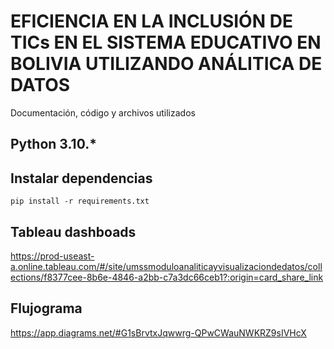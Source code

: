 # EFICIENCIA EN LA INCLUSIÓN DE TICs EN EL SISTEMA EDUCATIVO EN BOLIVIA UTILIZANDO ANÁLITICA DE DATOS  

Documentación, código y archivos utilizados

## Python 3.10.*  

## Instalar dependencias  
`pip install -r requirements.txt`  

## Tableau dashboads
https://prod-useast-a.online.tableau.com/#/site/umssmoduloanaliticayvisualizaciondedatos/collections/f8377cee-8b6e-4846-a2bb-c7a3dc66ceb1?:origin=card_share_link    


## Flujograma  
https://app.diagrams.net/#G1sBrvtxJqwwrg-QPwCWauNWKRZ9sIVHcX  